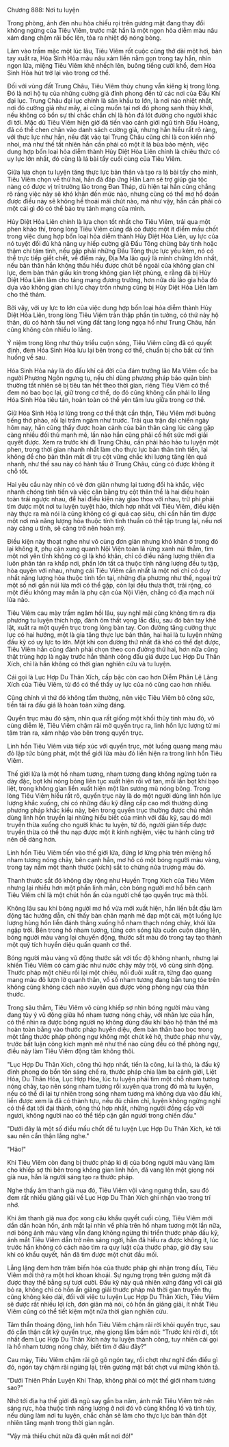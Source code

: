 




Chương 888: Nơi tu luyện




Trong phòng, ánh đèn nhu hòa chiếu rọi trên gương mặt đang thay đổi không ngừng của Tiêu Viêm, trước mặt hắn là một ngọn hỏa diễm màu nâu xám đang chậm rãi bốc lên, tỏa ra nhiệt độ nóng bỏng.

Lâm vào trầm mặc một lúc lâu, Tiêu Viêm rốt cuộc cũng thở dài một hơi, bàn tay xuất ra, Hóa Sinh Hỏa màu nâu xám liền nằm gọn trong tay hắn, nhìn ngọn lửa, miệng Tiêu Viêm khẽ nhếch lên, buông tiếng cười khổ, đem Hóa Sinh Hỏa hút trở lại vào trong cơ thể.

Đối với vùng đất Trung Châu, Tiêu Viêm thủy chung vẫn kiêng kị trong lòng. Đó là nơi hộ tụ của những cường giả đỉnh phong đến từ các nơi của Đấu Khí đại lục. Trung Châu đại lục chính là sân khấu to lớn, là nơi náo nhiệt nhất, nơi đó cường giả như mây, ai cũng muốn tại nơi đó phong sanh thủy khởi, nếu không có bổn sự thì chắc chắn chỉ là hòn đá lót đường cho người khác đi tới. Mặc dù Tiêu Viêm hiện giờ đã tiến vào cảnh giới ngũ tinh Đấu Hoàng, đã có thể chen chân vào danh sách cường giả, nhưng hắn hiểu rất rõ ràng, với thực lực như hắn, nếu đặt vào tại Trung Châu cũng chỉ là con kiến nhỏ nhoi, mà như thế tất nhiên hắn cần phải có một ít lá bùa bảo mệnh, việc dung hợp bốn loại hỏa diễm thành Hủy Diệt Hỏa Liên chính là chiêu thức có uy lực lớn nhất, đó cũng là lá bài tẩy cuối cùng của Tiêu Viêm.

Giữa lựa chọn tu luyện tăng thực lực bản thân và tạo ra lá bài tẩy cho mình, Tiêu Viêm chọn vế thứ hai, hắn đã đáp ứng Hân Lam sẽ trợ giúp gia tộc nàng có được vị trí trưởng lão trong Đan Tháp, dù hiện tại hắn cũng chẳng rõ ràng việc này sẽ khó khăn đến mức nào, nhưng cũng có thể mơ hồ đoán được điều này sẽ không hề thoải mái chút nào, mà như vậy, hắn cần phải có một cái gì đó có thể bảo trụ tánh mạng của mình.

Hủy Diệt Hỏa Liên chính là lựa chọn tốt nhất cho Tiêu Viêm, trải qua một phen khảo thí, trong lòng Tiêu Viêm cũng đã có được một ít điểm mấu chốt trong việc dung hợp bốn loại hỏa diễm thành Hủy Diệt Hỏa Liên, uy lực của nó tuyệt đối đủ khả năng uy hiếp cường giả Đấu Tông chừng bảy tinh hoặc thậm chí tám tinh, nếu gặp phải những Đấu Tông thực lực yếu kém, nó có thể trực tiếp giết chết, về điểm này, Địa Ma lão quỷ là minh chứng lớn nhất, nếu bản thân hắn không thấu hiểu được chút bề ngoài của không gian chi lực, đem bản thân giấu kín trong không gian liệt phùng, e rằng đã bị Hủy Diệt Hỏa Liên làm cho táng mạng đương trường, hơn nữa dù lão gia hỏa đó dựa vào không gian chi lực chạy trốn nhưng cũng bị Hủy Diệt Hỏa Liên làm cho thê thảm.

Bởi vậy, với uy lực to lớn của việc dung hợp bốn loại hỏa diễm thành Hủy Diệt Hỏa Liên, trong lòng Tiêu Viêm tràn thập phần tin tưởng, có thứ này hộ thân, dù có hành tẩu nơi vùng đất tàng long ngọa hổ như Trung Châu, hắn cũng không còn nhiều lo lắng.

Ý niệm trong lòng như thủy triều cuộn sóng, Tiêu Viêm cũng đã có quyết định, đem Hóa Sinh Hỏa lưu lại bên trong cơ thể, chuẩn bị cho bất cứ tình huống về sau.

Hóa Sinh Hỏa này là do đấu khí cả đời của đám trưởng lão Ma Viêm cốc ba người Phương Ngôn ngưng tụ, nếu chỉ dùng phương pháp bảo quản bình thường tất nhiên sẽ bị tiêu tán hết theo thời gian, riêng Tiêu Viêm có thể đem nó bao bọc lại, giữ trong cơ thể, do đó cũng không cần phải lo lắng Hóa Sinh Hỏa tiêu tán, hoàn toàn có thể yên tâm lưu giữa trong cơ thể.

Giữ Hóa Sinh Hỏa lơ lửng trong cơ thể thật cẩn thận, Tiêu Viêm mới buông tiếng thở phào, rồi lại trầm ngâm như trước. Trải qua trận đại chiến ngày hôm nay, hắn cũng thấy được hoàn cảnh của bản thân càng lúc càng gặp càng nhiều đối thủ mạnh mẽ, lần nào hắn cũng phải cố hết sức mới giải quyết được. Xem ra trước khi đi Trung Châu, cần phải hảo hảo tu luyện một phen, trong thời gian nhanh nhất làm cho thực lực bản thân tinh tiến, lại không để cho bản thân mất đi trụ cột vững chắc khi lượng tăng lên quá nhanh, như thế sau này có hành tẩu ở Trung Châu, cũng có được không ít chỗ tốt.

Hai yêu cầu này nhìn có vẻ đơn giản nhưng lại tương đối hà khắc, việc nhanh chóng tinh tiến và việc cân bằng trụ cột thân thể là hai điều hoàn toàn trái ngược nhau, để hai điều kiện này giao thoa với nhau, trừ phi phải tìm được một nơi tu luyện tuyệt hảo, thích hợp nhất với Tiêu Viêm, điều kiện này thực ra mà nói là cũng không có gì quá cao siêu, chỉ cần hắn tìm được một nơi mà năng lượng hỏa thuộc tính tinh thuần có thể tập trung lại, nếu nơi này càng u tĩnh, sẽ càng trở nên hoàn mỹ.

Điều kiện này thoạt nghe như vô cùng đơn giản nhưng khó khăn ở trong đó lại không ít, phụ cận xung quanh Nội Viện toàn là rừng xanh núi thẳm, tìm một nơi yên tĩnh không có gì là khó khăn, chỉ có điều năng lượng thiên địa luôn phân tán ra khắp nơi, phần lớn tất cả thuộc tính năng lượng đều tụ tập, hòa quyện với nhau, nhưng cái Tiêu Viêm cần nhất là một nơi chỉ có duy nhất năng lượng hỏa thuộc tính tồn tại, những địa phương như thế, ngoại trừ một số nơi gần núi lửa mới có thể gặp, còn lại đều thưa thớt, trải rộng, có một điều không may mắn là phụ cận của Nội Viện, chẳng có địa mạch núi lửa nào.

Tiêu Viêm cau mày trầm ngâm hồi lâu, suy nghĩ mãi cũng không tìm ra địa phương tu luyện thích hợp, đành ôm thất vọng lắc đầu, sau đó bàn tay khẽ lật, xuất ra một quyển trục trong lòng bàn tay. Con đường tăng cường thực lực có hai hướng, một là gia tăng thực lực bản thân, hai hai là tu luyện những đấu kỹ có uy lực to lớn. Một khi con đường thứ nhất đã khó có thể đạt được, Tiêu Viêm hắn cũng đành phải chọn theo con đường thứ hai, hơn nữa cũng thật trùng hợp là ngày trước hắn thành công đấu giá được Lục Hợp Du Thân Xích, chỉ là hắn không có thời gian nghiên cứu và tu luyện.

Cái gọi là Lục Hợp Du Thân Xích, cấp bậc còn cao hơn Diễm Phân Lệ Lãng Xích của Tiêu Viêm, từ đó có thể thấy uy lực của nó cũng cao hơn nhiều.

Cũng chính vì thứ đó không tầm thường, nên việc Tiêu Viêm bỏ công sức, tiền tài ra đấu giá là hoàn toàn xứng đáng.

Quyển trục màu đỏ sậm, nhìn qua rất giống một khối thủy tinh màu đỏ, vô cùng diễm lệ, Tiêu Viêm chậm rãi mở quyển trục ra, linh hồn lực lượng từ mi tâm tràn ra, xâm nhập vào bên trong quyển trục.

Linh hồn Tiêu Viêm vừa tiếp xúc với quyển trục, một luồng quang mang màu đỏ lập tức bùng phát, một thế giới lửa màu đỏ liền hiện ra trong linh hồn Tiêu Viêm.

Thế giới lửa là một hồ nham tương, nham tương đang không ngừng tuôn ra dày đặc, bọt khí nóng bỏng liên tục xuất hiện rồi vỡ tan, mỗi lần bọt khí bạo liệt, trong không gian liền xuất hiện một làn sương mù nóng bỏng. Trong lòng Tiêu Viêm hiểu rất rõ, quyển trục này là do một người dùng linh hồn lực lượng khắc xuống, chỉ có những đấu kỹ đẳng cấp cao mới thường dùng phương pháp khắc kiểu này, bên trong quyển trục thường được chủ nhân dùng linh hồn truyền lại những hiểu biết của mình với đấu kỹ, sau đó mới truyền thừa xuống cho người khác tu luyện, từ đó, người gián tiếp được truyền thừa có thể thu nạp được một ít kinh nghiệm, việc tu hành cũng trở nên dễ dàng hơn.

Linh hồn Tiêu Viêm tiến vào thế giới lửa, đứng lơ lửng phía trên miệng hồ nham tương nóng chảy, bên cạnh hắn, mơ hồ có một bóng người màu vàng, trong tay nắm một thanh thước (xích) sắt to chừng nửa trượng màu đỏ.

Thanh thước sắt đó không dày rộng như Huyền Trọng Xích của Tiêu Viêm nhưng lại nhiều hơn một phần linh mẫn, còn bóng người mơ hồ bên cạnh Tiêu Viêm chỉ là một chút hồn ấn của người chế tạo quyển trục mà thôi.

Không lâu sau khi bóng người mơ hồ vừa mới xuất hiện, hắn liền bắt đầu làm động tác hướng dẫn, chỉ thấy bàn chân mạnh mẽ đạp một cái, một luồng lực lượng hùng hồn liền đánh thẳng xuống hồ nham thạch nóng chảy, khói lửa ngập trời. Bên trong hồ nham tương, từng cơn sóng lửa cuồn cuộn dâng lên, bóng người màu vàng lại chuyển động, thước sắt màu đỏ trong tay tạo thành một quỹ tích huyền diệu quấn quanh cơ thể.

Bóng người màu vàng vũ động thước sắt với tốc độ không nhanh, nhưng lại khiến Tiêu Viêm có cảm giác như nước chảy mây trôi, vô cùng sinh động. Thước pháp một chiêu rồi lại một chiêu, nối đuôi xuất ra, từng đạo quang mang màu đỏ lượn lờ quanh thân, vố số nham tương đang bắn tung tóe trên không cũng không cách nào xuyên qua được vòng phòng ngự của thân thước.

Trong sâu thẳm, Tiêu Viêm vô cùng khiếp sợ nhìn bóng người màu vàng đang tùy ý vũ động giữa hồ nham tương nóng chảy, với nhãn lực của hắn, có thể nhìn ra được bóng người nọ không dùng đấu khí bảo hộ thân thể mà hoàn toàn bằng vào thước pháp huyền diệu, đem bản thân bao bọc trong một tầng thước pháp phòng ngự không một chút kẽ hở, thước pháp như vậy, trước bất luận công kích mạnh mẽ như thế nào cũng đều có thể phòng ngự, điều này làm Tiêu Viêm động tâm không thôi.

"Lục Hợp Du Thân Xích, công thủ hợp nhất, tiến là công, lui là thủ, là đấu kỹ đỉnh phong do bổn tôn sáng chế ra, thước pháp chia làm ba cảnh giới, Liệt Hỏa, Du Thân Hỏa, Lục Hợp Hỏa, lúc tu luyện phải tìm một chỗ nham tương nóng chảy, tạo nên sóng nham tương rồi xuyên qua trong đó mà tu luyện, nếu có thể đi lại tự nhiên trong sóng nham tương mà không dựa vào đấu khí, liền được xem là đã có thành tựu, nếu đủ chăm chỉ, luyện không ngừng nghỉ có thể đạt tới đại thành, công thủ hợp nhất, những người đồng cấp với ngươi, không người nào có thể tiếp cận gần ngươi trong chiến đấu."

"Dưới đây là một số điều mấu chốt để tu luyện Lục Hợp Du Thân Xích, kẻ tới sau nên cẩn thận lắng nghe."

"Hảo!"

Khi Tiêu Viêm còn đang bị thước pháp kì dị của bóng người màu vàng làm cho khiếp sợ thì bên trong không gian linh hồn, đã vang lên một giọng nói già nua, hẳn là người sáng tạo ra thước pháp.

Nghe thấy âm thanh già nua đó, Tiêu Viêm vội vàng ngưng thần, sau đó đem rất nhiều giảng giải về Lục Hợp Du Thân Xích ghi nhận vào trong trí nhớ.

Khi âm thanh già nua đọc xong câu khẩu quyết cuối cùng, Tiêu Viêm mới dần dần hoàn hồn, ánh mắt lại nhìn về phía trên hồ nham tương một lần nữa, nơi bóng ảnh màu vàng vẫn đang không ngừng thi triển thước pháp đấu kỹ, ánh mắt Tiêu Viêm dần trở nên sáng ngời, hắn đã hiểu ra được không ít, lúc trước hắn không có cách nào tìm ra quy luật của thước pháp, giờ đây sau khi có khẩu quyết, hắn đã tìm được một chút đầu mối.

Lẳng lặng đem hơn trăm biến hóa của thước pháp ghi nhận trong đầu, Tiêu Viêm mới thở ra một hơi khoan khoái. Sự ngưng trọng trên gương mặt đã được thay thế bằng sự tươi cười. Đấu kỹ này quả nhiên xứng đáng với cái giá bỏ ra, không chỉ có hồn ấn giảng giải thước pháp mà thời gian truyền thụ cũng không kéo dài, đối với việc tu luyện Lục Hợp Du Thân Xích, Tiêu Viêm sẽ được rất nhiều lợi ích, đơn giản mà nói, có hồn ấn giảng giải, ít nhất Tiêu Viêm cũng có thể tiết kiệm một nửa thời gian nghiên cứu.

Tâm thần thoáng động, linh hồn Tiêu Viêm chậm rãi rời khỏi quyển trục, sau đó cẩn thận cất kỹ quyển trục, nhẹ giọng lẩm bẩm nói: "Trước khi rời đi, tốt nhất đem Lục Hợp Du Thân Xích này tu luyện thành công, tuy nhiên cái gọi là hồ nham tương nóng chảy, biết tìm ở đâu đây?"

Cau mày, Tiêu Viêm chậm rãi gõ gõ ngón tay, rồi chợt như nghĩ đến điều gì đó, ngón tay chậm rãi ngừng lại, trên gương mặt bất chợt vui mừng khôn tả.

"Dưới Thiên Phần Luyện Khí Tháp, không phải có một thế giới nham tương sao?"

Nhớ tới địa hạ thế giới đã ngủ say gần ba năm, ánh mắt Tiêu Viêm trở nên sáng rực, hỏa thuộc tính năng lượng ở nơi đó vô cùng khổng lồ và tinh túy, nếu dùng làm nơi tu luyện, chắc chắn sẽ làm cho thực lực bản thân đột nhiên tăng mạnh trong thời gian ngắn.

"Vậy mà thiếu chút nữa đã quên mất nơi đó!"




